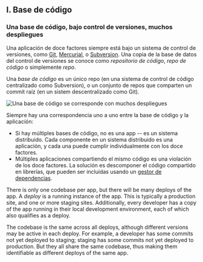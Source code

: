 ## I. Base de código
### Una base de código, bajo control de versiones, muchos despliegues

Una aplicación de doce factores siempre está bajo un sistema de control de versiones, como [Git](http://git-scm.com/), [Mercurial](http://mercurial.selenic.com/), o [Subversion](http://subversion.apache.org/).  Una copia de la base de datos del control de versiones se conoce como *repositorio de código*, *repo de código* o simplemente *repo*.

Una *base de código* es un único repo (en una sistema de control de código centralizado como Subversion), o un conjunto de repos que comparten un commit raíz (en un sistem descentralizado como Git).

![Una base de código se corresponde con muchos despliegues](/images/codebase-deploys.png)

Siempre hay una correspondencia uno a uno entre la base de código y la aplicación:

* Si hay múltiples bases de código, no es una app -- es un sistema distribuido. Cada componente en un sistema distribuido es una aplicación, y cada una puede cumplir individualmente con los doce factores.
* Múltiples aplicaciones compartiendo el mismo código es una violación de los doce factores.  La solución es descomponer el código compartido en librerías, que pueden ser incluídas usando un [gestor de dependencias](./dependencies).

There is only one codebase per app, but there will be many deploys of the app.  A *deploy* is a running instance of the app.  This is typically a production site, and one or more staging sites.  Additionally, every developer has a copy of the app running in their local development environment, each of which also qualifies as a deploy.

The codebase is the same across all deploys, although different versions may be active in each deploy.  For example, a developer has some commits not yet deployed to staging; staging has some commits not yet deployed to production.  But they all share the same codebase, thus making them identifiable as different deploys of the same app.

